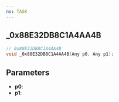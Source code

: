 ```yaml
---
ns: TASK
---
```

## _0x88E32DB8C1A4AA4B

```c
// 0x88E32DB8C1A4AA4B
void _0x88E32DB8C1A4AA4B(Any p0, Any p1);
```

## Parameters
* **p0**:
* **p1**:
